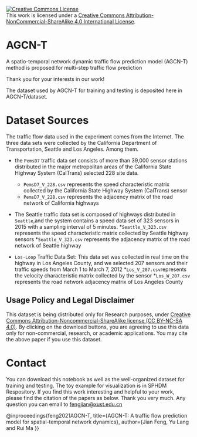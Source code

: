 <a rel="license" href="http://creativecommons.org/licenses/by-nc-sa/4.0/"><img alt="Creative Commons License" style="border-width:0" src="https://i.creativecommons.org/l/by-nc-sa/4.0/88x31.png" /></a><br />This work is licensed under a <a rel="license" href="http://creativecommons.org/licenses/by-nc-sa/4.0/">Creative Commons Attribution-NonCommercial-ShareAlike 4.0 International License</a>.

AGCN-T
===
A spatio-temporal network dynamic traffic flow prediction model (AGCN-T) method is proposed for multi-step traffic flow prediction

Thank you for your interests in our work!

The dataset used by AGCN-T for training and testing is deposited here in AGCN-T/dataset.

Dataset Sources
===
The traffic flow data used in the experiment comes from the Internet. The three data sets were collected by the California Department of Transportation, Seattle and Los Angeles. Among them.
* the ```PemsD7``` traffic data set consists of more than 39,000 sensor stations distributed in the major metropolitan areas of the California State Highway System (CalTrans) selected 228 site data. 
    * ```PemsD7_V_228.csv``` represents the speed characteristic matrix collected by the California State Highway System (CalTrans) sensor
    * ```PemsD7_V_228.csv``` represents the adjacency matrix of the road network of California highways

* The Seattle traffic data set is composed of highways distributed in ```Seattle```,and  the system contains a speed data set of 323 sensors in 2015 with a sampling interval of 5 minutes.
    *```Seattle_V_323.csv```  represents the speed characteristic matrix collected by Seattle highway sensors
    *```Seattle_V_323.csv```  represents the adjacency matrix of the road network of Seattle highway

* ```Los-Loop``` Traffic Data Set: This data set was collected in real time on the highway in Los Angeles County, and we selected 207 sensors and their traffic speeds from March 1 to March 7, 2012
    *```Los_V_207.csv```represents the velocity characteristic matrix collected by the sensor
    *```Los_W_207.csv```  represents the road network adjacency matrix of Los Angeles County
  

## Usage Policy and Legal Disclaimer
This dataset is being distributed only for Research purposes, under [Creative Commons Attribution-Noncommercial-ShareAlike license (CC BY-NC-SA 4.0)](https://creativecommons.org/licenses/by-nc-sa/4.0/). By clicking on the download buttons, you are agreeing to use this data only for non-commercial, research, or academic applications. You may cite the above paper if you use this dataset.  
  
Contact
===
You can download this notebook as well as the well-organized dataset for training and testing. The toy example for visualization is in SPHDM Respository. If you find this work interesting and helpful to your work, please find the citation of the papers as below. Thank you very much. Any question you can email to fengjian@xust.edu.cn

@inproceedings{feng2021AGCN-T, title={AGCN-T: A traffic flow prediction model for spatial-temporal network dynamics}, author={Jian Feng, Yu Lang and Rui Ma }}
